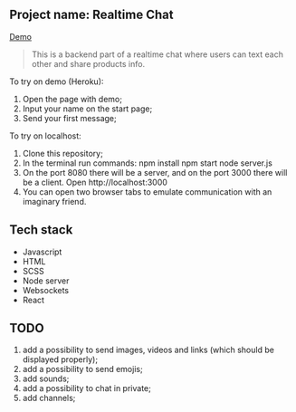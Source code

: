 ## Project name: Realtime Chat

[Demo](https://war-room-chat.herokuapp.com/)  
> This is a backend part of a realtime chat where users can text each other and share products info.

To try on demo (Heroku):
1. Open the page with demo;
2. Input your name on the start page;
3. Send your first message;

To try on localhost:
1. Clone this repository;
2. In the terminal run commands:
npm install
npm start
node server.js
3. On the port 8080 there will be a server, and on the port 3000 there will be a client.
Open http://localhost:3000 
4. You can open two browser tabs to emulate communication with an imaginary friend.

## Tech stack

* Javascript 
* HTML
* SCSS
* Node server
* Websockets
* React

## TODO

1. add a possibility to send images, videos and links (which should be displayed properly);
2. add a possibility to send emojis;
3. add sounds;
4. add a possibility to chat in private;
5. add channels;
